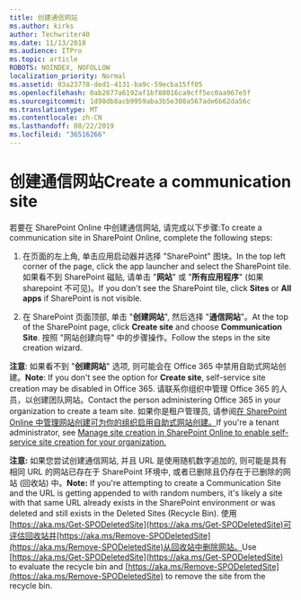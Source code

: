 ```yaml
---
title: 创建通信网站
ms.author: kirks
author: Techwriter40
ms.date: 11/13/2018
ms.audience: ITPro
ms.topic: article
ROBOTS: NOINDEX, NOFOLLOW
localization_priority: Normal
ms.assetid: 03a23778-ded1-4131-ba9c-59ecba15ff05
ms.openlocfilehash: 0ab2877a6192af1bf88016ca9cff5ec0aa967e5f
ms.sourcegitcommit: 1d98db8acb9959aba3b5e308a567ade6b62da56c
ms.translationtype: MT
ms.contentlocale: zh-CN
ms.lasthandoff: 08/22/2019
ms.locfileid: "36516266"
---
```

# <a name="create-a-communication-site"></a><span data-ttu-id="7eb45-102">创建通信网站</span><span class="sxs-lookup"><span data-stu-id="7eb45-102">Create a communication site</span></span>

<span data-ttu-id="7eb45-103">若要在 SharePoint Online 中创建通信网站, 请完成以下步骤:</span><span class="sxs-lookup"><span data-stu-id="7eb45-103">To create a communication site in SharePoint Online, complete the following steps:</span></span> 
  
1. <span data-ttu-id="7eb45-104">在页面的左上角, 单击应用启动器并选择 "SharePoint" 图块。</span><span class="sxs-lookup"><span data-stu-id="7eb45-104">In the top left corner of the page, click the app launcher and select the SharePoint tile.</span></span> <span data-ttu-id="7eb45-105">如果看不到 SharePoint 磁贴, 请单击 "**网站**" 或 "**所有应用程序**" (如果 sharepoint 不可见)。</span><span class="sxs-lookup"><span data-stu-id="7eb45-105">If you don't see the SharePoint tile, click **Sites** or **All apps** if SharePoint is not visible.</span></span> 
    
2. <span data-ttu-id="7eb45-106">在 SharePoint 页面顶部, 单击 "**创建网站**", 然后选择 "**通信网站**"。</span><span class="sxs-lookup"><span data-stu-id="7eb45-106">At the top of the SharePoint page, click **Create site** and choose **Communication Site**.</span></span> <span data-ttu-id="7eb45-107">按照 "网站创建向导" 中的步骤操作。</span><span class="sxs-lookup"><span data-stu-id="7eb45-107">Follow the steps in the site creation wizard.</span></span> 
    
 <span data-ttu-id="7eb45-108">**注意**: 如果看不到 "**创建网站**" 选项, 则可能会在 Office 365 中禁用自助式网站创建。</span><span class="sxs-lookup"><span data-stu-id="7eb45-108">**Note**: If you don't see the option for **Create site**, self-service site creation may be disabled in Office 365.</span></span> <span data-ttu-id="7eb45-109">请联系你组织中管理 Office 365 的人员，以创建团队网站。</span><span class="sxs-lookup"><span data-stu-id="7eb45-109">Contact the person administering Office 365 in your organization to create a team site.</span></span> <span data-ttu-id="7eb45-110">如果你是租户管理员, 请参阅[在 SharePoint Online 中管理网站创建可为你的组织启用自助式网站创建。](https://go.microsoft.com/fwlink/?linkid=2018780)</span><span class="sxs-lookup"><span data-stu-id="7eb45-110">If you're a tenant administrator, see [Manage site creation in SharePoint Online to enable self-service site creation for your organization.](https://go.microsoft.com/fwlink/?linkid=2018780)</span></span>
  
 <span data-ttu-id="7eb45-111">**注意:** 如果您尝试创建通信网站, 并且 URL 是使用随机数字追加的, 则可能是具有相同 URL 的网站已存在于 SharePoint 环境中, 或者已删除且仍存在于已删除的网站 (回收站) 中。</span><span class="sxs-lookup"><span data-stu-id="7eb45-111">**Note:** If you're attempting to create a Communication Site and the URL is getting appended to with random numbers, it's likely a site with that same URL already exists in the SharePoint environment or was deleted and still exists in the Deleted Sites (Recycle Bin).</span></span> <span data-ttu-id="7eb45-112">使用[https://aka.ms/Get-SPODeletedSite](https://aka.ms/Get-SPODeletedSite)可评估回收站并[https://aka.ms/Remove-SPODeletedSite](https://aka.ms/Remove-SPODeletedSite)从回收站中删除网站。</span><span class="sxs-lookup"><span data-stu-id="7eb45-112">Use [https://aka.ms/Get-SPODeletedSite](https://aka.ms/Get-SPODeletedSite) to evaluate the recycle bin and [https://aka.ms/Remove-SPODeletedSite](https://aka.ms/Remove-SPODeletedSite) to remove the site from the recycle bin.</span></span> 
  

